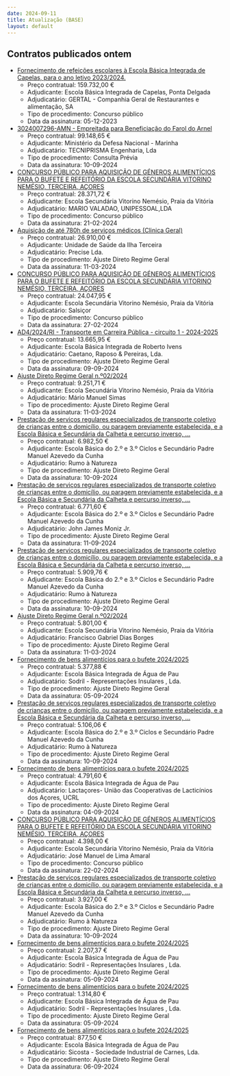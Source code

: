 ```yaml
---
date: 2024-09-11
title: Atualização (BASE)
layout: default
---
```

## Contratos publicados ontem

* [Fornecimento de refeições escolares à Escola Básica Integrada de Capelas, para o ano letivo 2023/2024.](https://www.base.gov.pt/Base4/pt/detalhe/?type=contratos&id=10915062)
  * Preço contratual: 159.732,00 €
  * Adjudicante: Escola Básica Integrada de Capelas, Ponta Delgada
  * Adjudicatário: GERTAL - Companhia Geral de Restaurantes e alimentação, SA
  * Tipo de procedimento: Concurso público
  * Data da assinatura: 05-12-2023
* [3024007296-AMN - Empreitada para Beneficiação do Farol do Arnel](https://www.base.gov.pt/Base4/pt/detalhe/?type=contratos&id=10913643)
  * Preço contratual: 99.148,65 €
  * Adjudicante: Ministério da Defesa Nacional - Marinha
  * Adjudicatário: TECNIPRISMA Engenharia, Lda
  * Tipo de procedimento: Consulta Prévia
  * Data da assinatura: 10-09-2024
* [CONCURSO PÚBLICO PARA AQUISIÇÃO DE GÉNEROS ALIMENTÍCIOS
PARA O BUFETE E REFEITÓRIO DA ESCOLA SECUNDÁRIA VITORINO
NEMÉSIO, TERCEIRA, AÇORES](https://www.base.gov.pt/Base4/pt/detalhe/?type=contratos&id=10914529)
  * Preço contratual: 28.371,72 €
  * Adjudicante: Escola Secundária Vitorino Nemésio, Praia da Vitória
  * Adjudicatário: MARIO VALADAO, UNIPESSOAL,LDA
  * Tipo de procedimento: Concurso público
  * Data da assinatura: 21-02-2024
* [Aquisição de até 780h de serviços médicos (Clinica Geral)](https://www.base.gov.pt/Base4/pt/detalhe/?type=contratos&id=10915246)
  * Preço contratual: 26.910,00 €
  * Adjudicante: Unidade de Saúde da Ilha Terceira
  * Adjudicatário: Precise Lda.
  * Tipo de procedimento: Ajuste Direto Regime Geral
  * Data da assinatura: 11-03-2024
* [CONCURSO PÚBLICO PARA AQUISIÇÃO DE GÉNEROS ALIMENTÍCIOS PARA O BUFETE E REFEITÓRIO DA ESCOLA SECUNDÁRIA VITORINO NEMÉSIO, TERCEIRA, AÇORES](https://www.base.gov.pt/Base4/pt/detalhe/?type=contratos&id=10914658)
  * Preço contratual: 24.047,95 €
  * Adjudicante: Escola Secundária Vitorino Nemésio, Praia da Vitória
  * Adjudicatário: Salsiçor
  * Tipo de procedimento: Concurso público
  * Data da assinatura: 27-02-2024
* [AD4/2024/RI - Transporte em Carreira Pública - circuito 1 - 2024-2025](https://www.base.gov.pt/Base4/pt/detalhe/?type=contratos&id=10915099)
  * Preço contratual: 13.665,95 €
  * Adjudicante: Escola Básica Integrada de Roberto Ivens
  * Adjudicatário: Caetano, Raposo & Pereiras, Lda.
  * Tipo de procedimento: Ajuste Direto Regime Geral
  * Data da assinatura: 09-09-2024
* [Ajuste Direto Regime Geral n.º02/2024](https://www.base.gov.pt/Base4/pt/detalhe/?type=contratos&id=10914812)
  * Preço contratual: 9.251,71 €
  * Adjudicante: Escola Secundária Vitorino Nemésio, Praia da Vitória
  * Adjudicatário: Mário Manuel Simas
  * Tipo de procedimento: Ajuste Direto Regime Geral
  * Data da assinatura: 11-03-2024
* [Prestação de serviços regulares especializados de transporte coletivo de crianças entre o domicílio, ou paragem previamente estabelecida, e a Escola Básica e Secundária da Calheta e percurso inverso, ...](https://www.base.gov.pt/Base4/pt/detalhe/?type=contratos&id=10913392)
  * Preço contratual: 6.982,50 €
  * Adjudicante: Escola Básica do 2.º e 3.º Ciclos e Secundário Padre Manuel Azevedo da Cunha
  * Adjudicatário: Rumo à Natureza
  * Tipo de procedimento: Ajuste Direto Regime Geral
  * Data da assinatura: 10-09-2024
* [Prestação de serviços regulares especializados de transporte coletivo de crianças entre o domicílio, ou paragem previamente estabelecida, e a Escola Básica e Secundária da Calheta e percurso inverso, ...](https://www.base.gov.pt/Base4/pt/detalhe/?type=contratos&id=10914872)
  * Preço contratual: 6.771,60 €
  * Adjudicante: Escola Básica do 2.º e 3.º Ciclos e Secundário Padre Manuel Azevedo da Cunha
  * Adjudicatário: John James Moniz Jr.
  * Tipo de procedimento: Ajuste Direto Regime Geral
  * Data da assinatura: 11-09-2024
* [Prestação de serviços regulares especializados de transporte coletivo de crianças entre o domicílio, ou paragem previamente estabelecida, e a Escola Básica e Secundária da Calheta e percurso inverso, ...](https://www.base.gov.pt/Base4/pt/detalhe/?type=contratos&id=10913547)
  * Preço contratual: 5.909,76 €
  * Adjudicante: Escola Básica do 2.º e 3.º Ciclos e Secundário Padre Manuel Azevedo da Cunha
  * Adjudicatário: Rumo à Natureza
  * Tipo de procedimento: Ajuste Direto Regime Geral
  * Data da assinatura: 10-09-2024
* [Ajuste Direto Regime Geral n.º02/2024](https://www.base.gov.pt/Base4/pt/detalhe/?type=contratos&id=10914860)
  * Preço contratual: 5.801,00 €
  * Adjudicante: Escola Secundária Vitorino Nemésio, Praia da Vitória
  * Adjudicatário: Francisco Gabriel Dias Borges
  * Tipo de procedimento: Ajuste Direto Regime Geral
  * Data da assinatura: 11-03-2024
* [Fornecimento de bens alimentícios para o bufete 2024/2025](https://www.base.gov.pt/Base4/pt/detalhe/?type=contratos&id=10913885)
  * Preço contratual: 5.377,88 €
  * Adjudicante: Escola Básica Integrada de Água de Pau
  * Adjudicatário: Sodril - Representações Insulares , Lda.
  * Tipo de procedimento: Ajuste Direto Regime Geral
  * Data da assinatura: 05-09-2024
* [Prestação de serviços regulares especializados de transporte coletivo de crianças entre o domicílio, ou paragem previamente estabelecida, e a Escola Básica e Secundária da Calheta e percurso inverso, ...](https://www.base.gov.pt/Base4/pt/detalhe/?type=contratos&id=10913360)
  * Preço contratual: 5.106,06 €
  * Adjudicante: Escola Básica do 2.º e 3.º Ciclos e Secundário Padre Manuel Azevedo da Cunha
  * Adjudicatário: Rumo à Natureza
  * Tipo de procedimento: Ajuste Direto Regime Geral
  * Data da assinatura: 10-09-2024
* [Fornecimento de bens alimentícios para o bufete 2024/2025](https://www.base.gov.pt/Base4/pt/detalhe/?type=contratos&id=10913869)
  * Preço contratual: 4.791,60 €
  * Adjudicante: Escola Básica Integrada de Água de Pau
  * Adjudicatário: Lactaçores- União das Cooperativas de Lacticínios dos Açores, UCRL
  * Tipo de procedimento: Ajuste Direto Regime Geral
  * Data da assinatura: 04-09-2024
* [CONCURSO PÚBLICO PARA AQUISIÇÃO DE GÉNEROS ALIMENTÍCIOS
PARA O BUFETE E REFEITÓRIO DA ESCOLA SECUNDÁRIA VITORINO
NEMÉSIO, TERCEIRA, AÇORES](https://www.base.gov.pt/Base4/pt/detalhe/?type=contratos&id=10914590)
  * Preço contratual: 4.398,00 €
  * Adjudicante: Escola Secundária Vitorino Nemésio, Praia da Vitória
  * Adjudicatário: José Manuel de Lima Amaral
  * Tipo de procedimento: Concurso público
  * Data da assinatura: 22-02-2024
* [Prestação de serviços regulares especializados de transporte coletivo de crianças entre o domicílio, ou paragem previamente estabelecida, e a Escola Básica e Secundária da Calheta e percurso inverso, ...](https://www.base.gov.pt/Base4/pt/detalhe/?type=contratos&id=10913427)
  * Preço contratual: 3.927,00 €
  * Adjudicante: Escola Básica do 2.º e 3.º Ciclos e Secundário Padre Manuel Azevedo da Cunha
  * Adjudicatário: Rumo à Natureza
  * Tipo de procedimento: Ajuste Direto Regime Geral
  * Data da assinatura: 10-09-2024
* [Fornecimento de bens alimentícios para o bufete 2024/2025](https://www.base.gov.pt/Base4/pt/detalhe/?type=contratos&id=10913902)
  * Preço contratual: 2.207,37 €
  * Adjudicante: Escola Básica Integrada de Água de Pau
  * Adjudicatário: Sodril - Representações Insulares , Lda.
  * Tipo de procedimento: Ajuste Direto Regime Geral
  * Data da assinatura: 05-09-2024
* [Fornecimento de bens alimentícios para o bufete 2024/2025](https://www.base.gov.pt/Base4/pt/detalhe/?type=contratos&id=10913925)
  * Preço contratual: 1.314,80 €
  * Adjudicante: Escola Básica Integrada de Água de Pau
  * Adjudicatário: Sodril - Representações Insulares , Lda.
  * Tipo de procedimento: Ajuste Direto Regime Geral
  * Data da assinatura: 05-09-2024
* [Fornecimento de bens alimentícios para o bufete 2024/2025](https://www.base.gov.pt/Base4/pt/detalhe/?type=contratos&id=10913915)
  * Preço contratual: 877,50 €
  * Adjudicante: Escola Básica Integrada de Água de Pau
  * Adjudicatário: Sicosta - Sociedade Industrial de Carnes, Lda.
  * Tipo de procedimento: Ajuste Direto Regime Geral
  * Data da assinatura: 06-09-2024
